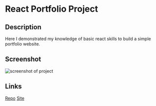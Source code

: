 # React Portfolio Project

## Description
Here I demonstrated my knowledge of basic react skills to build a simple portfolio website.

## Screenshot
<img scr='/portfolio.jpg' alt='screenshot of project'/>

## Links
[Repo](https://github.com/Tristan-Hanson/react-portfolio-project)
[Site](https://tristan-hanson.github.io/react-portfolio-project/)